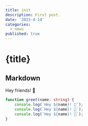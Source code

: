 ```yaml
---
title: init
description: First post.
date: '2023-4-14'
categories:
  - news
published: true
---
```


# {title}

## Markdown

Hey friends! 👋

```ts
function greet(name: string) {
	console.log(`Hey ${name}! 👋`);
	console.log(`Hey ${name}! 👋`);
	console.log(`Hey ${name}! 👋`);
}
```
